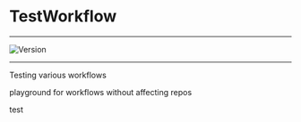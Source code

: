# TestWorkflow

---

![Version](https://img.shields.io/badge/Version-2.0.37-brightgreen)


---

Testing various workflows

playground for workflows without affecting repos



test
